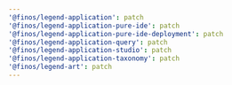 ```yaml
---
'@finos/legend-application': patch
'@finos/legend-application-pure-ide': patch
'@finos/legend-application-pure-ide-deployment': patch
'@finos/legend-application-query': patch
'@finos/legend-application-studio': patch
'@finos/legend-application-taxonomy': patch
'@finos/legend-art': patch
---
```

